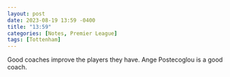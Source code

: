 ```yaml
---
layout: post
date: 2023-08-19 13:59 -0400
title: "13:59"
categories: [Notes, Premier League]
tags: [Tottenham]
---
```


Good coaches improve the players they have. Ange Postecoglou is a good coach. 



